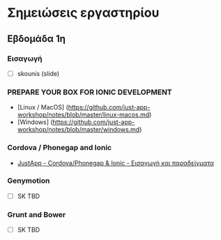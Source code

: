 # Σημειώσεις εργαστηρίου

## Εβδομάδα 1η

### Εισαγωγή
* [ ] skounis (slide)

### PREPARE YOUR BOX FOR IONIC DEVELOPMENT
* [Linux / MacOS] (https://github.com/just-app-workshop/notes/blob/master/linux-macos.md)
* [Windows] (https://github.com/just-app-workshop/notes/blob/master/windows.md)

### Cordova / Phonegap and Ionic
* [JustApp - Cordova/Phonegap & Ionic - Εισαγωγή και παραδείγματα](https://docs.google.com/presentation/d/1AdYCEbb-PMWlEkLFrWk0vg-fmSOXycT6A7uBpg9122E/edit#slide=id.p)

### Genymotion
* [ ] SK TBD

### Grunt and Bower
* [ ] SK TBD
